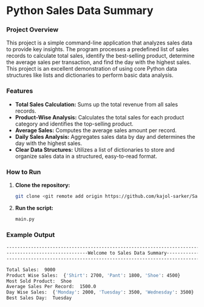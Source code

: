 # Python Sales Data Summary

### Project Overview

This project is a simple command-line application that analyzes sales data to provide key insights. The program processes a predefined list of sales records to calculate total sales, identify the best-selling product, determine the average sales per transaction, and find the day with the highest sales. This project is an excellent demonstration of using core Python data structures like lists and dictionaries to perform basic data analysis.

### Features

-   **Total Sales Calculation:** Sums up the total revenue from all sales records.
-   **Product-Wise Analysis:** Calculates the total sales for each product category and identifies the top-selling product.
-   **Average Sales:** Computes the average sales amount per record.
-   **Daily Sales Analysis:** Aggregates sales data by day and determines the day with the highest sales.
-   **Clear Data Structures:** Utilizes a list of dictionaries to store and organize sales data in a structured, easy-to-read format.

### How to Run

1.  **Clone the repository:**
    ```bash
    git clone <git remote add origin https://github.com/kajol-sarker/Sales-Data-Summary.git>
    ```
2.  **Run the script:**
    ```bash
    main.py
    ```

### Example Output

```bash
-------------------------------------------------------------------------------------
------------------------------Welcome to Sales Data Summary--------------------------
-------------------------------------------------------------------------------------

Total Sales:  9000
Product Wise Sales:  {'Shirt': 2700, 'Pant': 1800, 'Shoe': 4500}
Most Sold Product:  Shoe
Average Sales Per Record:  1500.0
Day Wise Sales:  {'Monday': 2000, 'Tuesday': 3500, 'Wednesday': 3500}
Best Sales Day:  Tuesday
